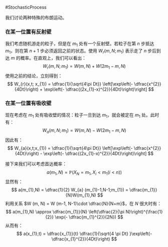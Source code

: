 #StochasticProcess 

我们讨论两种特殊的布朗运动。
### 在某一位置有反射壁
我们考虑随机游走的粒子，但是在 $m_{1}$ 处有一个反射壁。若粒子在第 $n$ 步抵达 $m_{1}$，则在第 $n+1$ 步必须返回之前的状态。使用 $W_{r}(m,N;m_{1})$ 表示走了 $n$ 步后到达 $m$ 的概率。在直观上，我们可以看出：
$$
W_{r}(m,N;m_{1}) = W(m,N ) + W(2m_{1} - m,N)
$$
使用之前的结论，立刻得到：
$$
W_{r}(x,t; x_{1})  = \dfrac{1}{\sqrt{4\pi Dt}} \left[\exp\left(- \dfrac{x^{2}}{4Dt}\right) + \exp\left(- \dfrac{(2x_{1}-x)^{2}}{4Dt}\right)\right]  
$$


### 在某一位置有吸收壁
现在考虑在 $m_{1}$ 处有吸收壁的情况：粒子一旦到达 $m_{1}$，就会被定在 $m_{1}$ 处。此时有：
$$
W_{a}(m,N;m_{1}) = W(m,N) - W(2m_{1} - m ,N)
$$
因此有：
$$
W_{a}(x,t;x_{1}) = \dfrac{1}{\sqrt{4\pi Dt}} \left[\exp\left(- \dfrac{x^{2}}{4Dt}\right) - \exp\left(- \dfrac{(2x_{1}-x)^{2}}{4Dt}\right)\right]  
$$

接下来我们可以考虑首达概率：
$$
a(m_{1},N) = \mathbb{P}(X_{N} = m_{1} , X_{i}<m_{1}(i<n))
$$
显然有：
$$
a(m_{1},N) = \dfrac{1}{2} W_{a} (m_{1}-1,N-1;m_{1}) = \dfrac{m_{1}}{N}W(m_{1},N)
$$
利用关系 $W (m, N)  = W (m-1, N-1)\cdot \dfrac{N}{N+m}$，在 $N$ 很大时有：
$$
a(m_{1},N) \approx  \dfrac{m_{1}}{N} \left(\dfrac{2}{\pi N}\right)^{\frac{1}{2}} \exp(- \dfrac{m_{1}^{2}}{2N})
$$
从而有：
$$
a(x_{1},t) =  \dfrac{x_{1}}{t} \dfrac{1}{\sqrt{4 \pi Dt} }\exp\left(- \dfrac{x_{1}^{2}}{4Dt}\right)
$$
